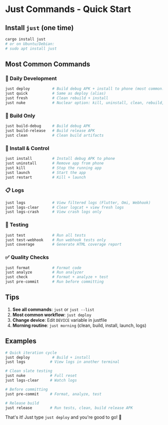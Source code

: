 # Just Commands - Quick Start

## Install `just` (one time)
```bash
cargo install just
# or on Ubuntu/Debian:
# sudo apt install just
```

## Most Common Commands

### 🚀 Daily Development
```bash
just deploy          # Build debug APK + install to phone (most common!)
just quick           # Same as deploy (alias)
just fresh           # Clean rebuild + install
just nuke            # Nuclear option: kill, uninstall, clean, rebuild, install
```

### 🔨 Build Only
```bash
just build-debug     # Build debug APK
just build-release   # Build release APK
just clean           # Clean build artifacts
```

### 📱 Install & Control
```bash
just install         # Install debug APK to phone
just uninstall       # Remove app from phone
just kill            # Stop the running app
just launch          # Start the app
just restart         # Kill + launch
```

### 📋 Logs
```bash
just logs            # View filtered logs (Flutter, Omi, Webhook)
just logs-clear      # Clear logcat + view fresh logs
just logs-crash      # View crash logs only
```

### 🧪 Testing
```bash
just test            # Run all tests
just test-webhook    # Run webhook tests only
just coverage        # Generate HTML coverage report
```

### ✅ Quality Checks
```bash
just format          # Format code
just analyze         # Run analyzer
just check           # Format + analyze + test
just pre-commit      # Run before committing
```

## Tips

1. **See all commands**: `just` or `just --list`
2. **Most common workflow**: `just deploy`
3. **Change device**: Edit `DEVICE` variable in justfile
4. **Morning routine**: `just morning` (clean, build, install, launch, logs)

## Examples

```bash
# Quick iteration cycle
just deploy          # Build + install
just logs           # View logs in another terminal

# Clean slate testing
just nuke           # Full reset
just logs-clear     # Watch logs

# Before committing
just pre-commit     # Format, analyze, test

# Release build
just release        # Run tests, clean, build release APK
```

That's it! Just type `just deploy` and you're good to go! 🚀
